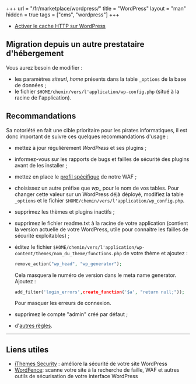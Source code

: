 +++
url = "/fr/marketplace/wordpress/"
title = "WordPress"
layout = "man"
hidden = true
tags = ["cms", "wordpress"]
+++

- [Activer le cache HTTP sur WordPress](sites/activate-http-cache-on-wordpress)

## Migration depuis un autre prestataire d'hébergement

Vous aurez besoin de modifier :

- les paramètres _siteurl_, _home_ présents dans la table `_options` de la base de données ;
- le fichier `$HOME/chemin/vers/l'application/wp-config.php` (situé à la racine de l'application).

## Recommandations

Sa notoriété en fait une cible prioritaire pour les pirates informatiques, il est donc important de suivre ces quelques recommandations d'usage :

- mettez à jour régulièrement *WordPress* et ses plugins ;
- informez-vous sur les rapports de bugs et failles de sécurité des plugins avant de les installer ;
- mettez en place le [profil spécifique](sites/waf#profils-disponibles) de notre WAF ;
- choisissez un autre préfixe que _wp__ pour le nom de vos tables. Pour changer cette valeur sur un WordPress déjà déployé, modifiez la table `_options` et le fichier `$HOME/chemin/vers/l'application/wp_config.php`.
- supprimez les thèmes et plugins inactifs ;
- supprimez le fichier readme.txt à la racine de votre application (contient la version actuelle de votre WordPress, utile pour connaitre les failles de sécurité exploitables) ;
- éditez le fichier `$HOME/chemin/vers/l'application/wp-content/themes/nom_du_theme/functions.php` de votre thème et ajoutez :

    ```php
    remove_action("wp_head", "wp_generator");
    ```

    Cela masquera le numéro de version dans le meta name generator. Ajoutez :

    ```php
    add_filter('login_errors',create_function('$a', "return null;"));
    ```

    Pour masquer les erreurs de connexion.

- supprimez le compte "admin" créé par défaut ;
- d'[autres règles](sites/clean-up-a-site#3-supprimer-les-vecteurs-dinfection).

---
## Liens utiles

- [iThemes Security](http://wordpress.org/plugins/better-wp-security/) : améliore la sécurité de votre site WordPress
- [WordFence](https://wordpress.org/plugins/wordfence/): scanne votre site à la recherche de faille, WAF et autres outils de sécurisation de votre interface WordPress
